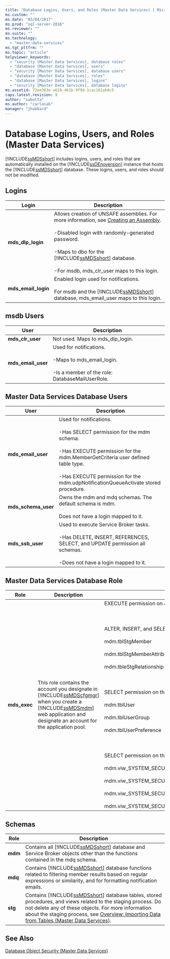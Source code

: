 ```yaml
---
title: "Database Logins, Users, and Roles (Master Data Services) | Microsoft Docs"
ms.custom: ""
ms.date: "03/04/2017"
ms.prod: "sql-server-2016"
ms.reviewer: ""
ms.suite: ""
ms.technology: 
  - "master-data-services"
ms.tgt_pltfrm: ""
ms.topic: "article"
helpviewer_keywords: 
  - "security [Master Data Services], database roles"
  - "database [Master Data Services], users"
  - "security [Master Data Services], database users"
  - "database [Master Data Services], roles"
  - "database [Master Data Services], logins"
  - "security [Master Data Services], database logins"
ms.assetid: 72ee383e-a619-461b-9f9d-1cac162ab0c5
caps.latest.revision: 9
author: "sabotta"
ms.author: "carlasab"
manager: "jhubbard"
---
```

# Database Logins, Users, and Roles (Master Data Services)
  [!INCLUDE[ssMDSshort](../includes/ssmdsshort-md.md)] includes logins, users, and roles that are automatically installed on the [!INCLUDE[ssDEnoversion](../includes/ssdenoversion-md.md)] instance that hosts the [!INCLUDE[ssMDSshort](../includes/ssmdsshort-md.md)] database. These logins, users, and roles should not be modified.  
  
## Logins  
  
|Login|Description|  
|-----------|-----------------|  
|**mds_dlp_login**|Allows creation of UNSAFE assemblies. For more information, see [Creating an Assembly](../relational-databases/clr-integration/assemblies/creating-an-assembly.md).<br /><br /> -Disabled login with randomly-generated password.<br /><br /> -Maps to dbo for the [!INCLUDE[ssMDSshort](../includes/ssmdsshort-md.md)] database.<br /><br /> -For msdb, mds_clr_user maps to this login.|  
|**mds_email_login**|Enabled login used for notifications.<br /><br /> For msdb and the [!INCLUDE[ssMDSshort](../includes/ssmdsshort-md.md)] database, mds_email_user maps to this login.|  
  
## msdb Users  
  
|User|Description|  
|----------|-----------------|  
|**mds_clr_user**|Not used. Maps to mds_dlp_login.|  
|**mds_email_user**|Used for notifications.<br /><br /> -Maps to mds_email_login.<br /><br /> -Is a member of the role: DatabaseMailUserRole.|  
  
## Master Data Services Database Users  
  
|User|Description|  
|----------|-----------------|  
|**mds_email_user**|Used for notifications.<br /><br /> -Has SELECT permission for the mdm schema.<br /><br /> -Has EXECUTE permission for the mdm.MemberGetCriteria user defined table type.<br /><br /> -Has EXECUTE permission for the mdm.udpNotificationQueueActivate stored procedure.|  
|**mds_schema_user**|Owns the mdm and mdq schemas. The default schema is mdm.<br /><br /> Does not have a login mapped to it.|  
|**mds_ssb_user**|Used to execute Service Broker tasks.<br /><br /> -Has DELETE, INSERT, REFERENCES, SELECT, and UPDATE permission all schemas.<br /><br /> -Does not have a login mapped to it.|  
  
## Master Data Services Database Role  
  
|Role|Description|Permissions|  
|----------|-----------------|-----------------|  
|**mds_exec**|This role contains the account you designate in [!INCLUDE[ssMDScfgmgr](../includes/ssmdscfgmgr-md.md)] when you create a [!INCLUDE[ssMDSmdm](../includes/ssmdsmdm-md.md)] web application and designate an account for the application pool.|EXECUTE permission on all schemas.<br /><br /> <br /><br /> ALTER, INSERT, and SELECT permission on these tables:<br /><br /> mdm.tblStgMember<br /><br /> mdm.tblStgMemberAttribute<br /><br /> mdm.tbleStgRelationship<br /><br /> <br /><br /> SELECT permission on these tables:<br /><br /> mdm.tblUser<br /><br /> mdm.tblUserGroup<br /><br /> mdm.tblUserPreference<br /><br /> <br /><br /> SELECT permission on these views:<br /><br /> mdm.viw_SYSTEM_SECURITY_NAVIGATION<br /><br /> mdm.viw_SYSTEM_SECURITY_ROLE_ACCCESSCONTROL<br /><br /> mdm.viw_SYSTEM_SECURITY_ROLE_ACCCESSCONTROL_MEMBER<br /><br /> mdm.viw_SYSTEM_SECURITY_USER_MODEL|  
  
## Schemas  
  
|Role|Description|  
|----------|-----------------|  
|**mdm**|Contains all [!INCLUDE[ssMDSshort](../includes/ssmdsshort-md.md)] database and Service Broker objects other than the functions contained in the mdq schema.|  
|**mdq**|Contains [!INCLUDE[ssMDSshort](../includes/ssmdsshort-md.md)] database functions related to filtering member results based on regular expressions or similarity, and for formatting notification emails.|  
|**stg**|Contains [!INCLUDE[ssMDSshort](../includes/ssmdsshort-md.md)] database tables, stored procedures, and views related to the staging process. Do not delete any of these objects. For more information about the staging process, see [Overview: Importing Data from Tables &#40;Master Data Services&#41;](../master-data-services/overview-importing-data-from-tables-master-data-services.md).|  
  
## See Also  
 [Database Object Security &#40;Master Data Services&#41;](../master-data-services/database-object-security-master-data-services.md)  
  
  